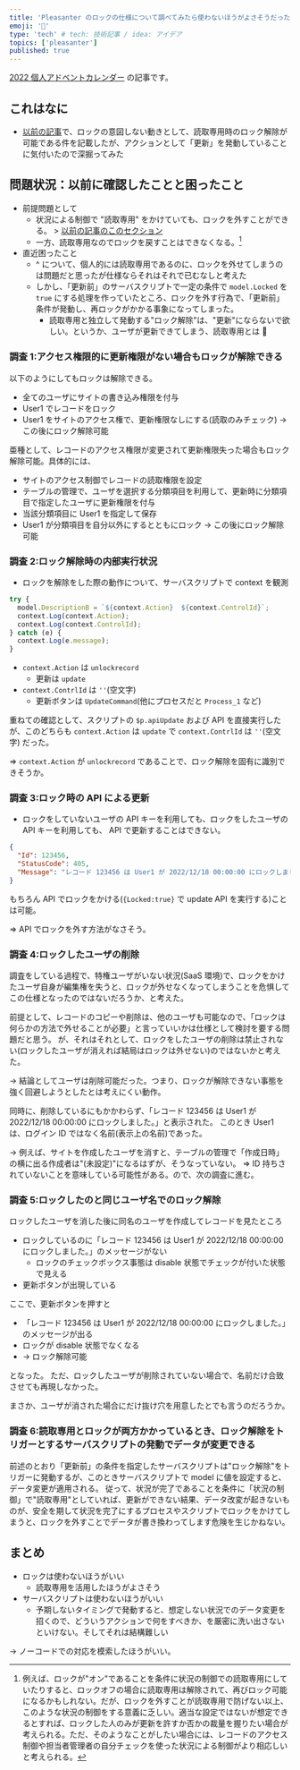 ```yaml
---
title: 'Pleasanter のロックの仕様について調べてみたら使わないほうがよさそうだった'
emoji: '🍊'
type: 'tech' # tech: 技術記事 / idea: アイデア
topics: ['pleasanter']
published: true
---
```


[2022 個人アドベントカレンダー](https://qiita.com/advent-calendar/2022/papinianus) の記事です。

## これはなに

- [以前の記事](https://zenn.dev/ulpianus/articles/024d2d8bd1b471)で、ロックの意図しない動きとして、読取専用時のロック解除が可能である件を記載したが、アクションとして「更新」を発動していることに気付いたので深掘ってみた

## 問題状況：以前に確認したことと困ったこと

- 前提問題として
  - 状況による制御で "読取専用" をかけていても、ロックを外すことができる。 > [以前の記事のこのセクション](https://zenn.dev/ulpianus/articles/024d2d8bd1b471#%E3%83%AD%E3%83%83%E3%82%AF%E3%81%AE%E7%89%B9%E7%95%B0%E3%81%AA%E4%BB%95%E6%A7%98)
  - 一方、読取専用なのでロックを戻すことはできなくなる。[^1]
- 直近困ったこと
  - ^ について、個人的には読取専用であるのに、ロックを外せてしまうのは問題だと思ったが仕様ならそれはそれで已むなしと考えた
  - しかし、「更新前」のサーバスクリプトで一定の条件で `model.Locked` を `true` にする処理を作っていたところ、ロックを外す行為で、「更新前」条件が発動し、再ロックがかかる事象になってしまった。
    - 読取専用と独立して発動する"ロック解除"は、"更新"にならないで欲しい。というか、ユーザが更新できてしまう、読取専用とは 🤔

### 調査 1:アクセス権限的に更新権限がない場合もロックが解除できる

以下のようにしてもロックは解除できる。

- 全てのユーザにサイトの書き込み権限を付与
- User1 でレコードをロック
- User1 をサイトのアクセス権で、更新権限なしにする(読取のみチェック) → この後にロック解除可能

亜種として、レコードのアクセス権限が変更されて更新権限失った場合もロック解除可能。具体的には、

- サイトのアクセス制御でレコードの読取権限を設定
- テーブルの管理で、ユーザを選択する分類項目を利用して、更新時に分類項目で指定したユーザに更新権限を付与
- 当該分類項目に User1 を指定して保存
- User1 が分類項目を自分以外にするとともにロック → この後にロック解除可能

### 調査 2:ロック解除時の内部実行状況

- ロックを解除をした際の動作について、サーバスクリプトで context を観測

```javascript
try {
  model.DescriptionB = `${context.Action}  ${context.ControlId}`;
  context.Log(context.Action);
  context.Log(context.ControlId);
} catch (e) {
  context.Log(e.message);
}
```

- `context.Action` は `unlockrecord`
  - 更新は `update`
- `context.ContrlId` は `''`(空文字)
  - 更新ボタンは `UpdateCommand`(他にプロセスだと `Process_1` など)

重ねての確認として、スクリプトの `$p.apiUpdate` および API を直接実行したが、このどちらも `context.Action` は `update` で `context.ContrlId` は `''`(空文字) だった。

⇒ `context.Action` が `unlockrecord` であることで、ロック解除を固有に識別できそうか。

### 調査 3:ロック時の API による更新

- ロックをしていないユーザの API キーを利用しても、ロックをしたユーザの API キーを利用しても、 API で更新することはできない。

```json
{
  "Id": 123456,
  "StatusCode": 405,
  "Message": "レコード 123456 は User1 が 2022/12/18 00:00:00 にロックしました。"
}
```

もちろん API でロックをかける(`{Locked:true}` で update API を実行する)ことは可能。

⇒ API でロックを外す方法がなさそう。

### 調査 4:ロックしたユーザの削除

調査をしている過程で、特権ユーザがいない状況(SaaS 環境)で、ロックをかけたユーザ自身が編集権を失うと、ロックが外せなくなってしまうことを危惧してこの仕様となったのではないだろうか、と考えた。

前提として、レコードのコピーや削除は、他のユーザも可能なので、「ロックは何らかの方法で外せることが必要」と言っていいかは仕様として検討を要する問題だと思う。
が、それはそれとして、ロックをしたユーザの削除は禁止されない(ロックしたユーザが消えれば結局はロックは外せない)のではないかと考えた。

→ 結論としてユーザは削除可能だった。つまり、ロックが解除できない事態を強く回避しようとしたとは考えにくい動作。

同時に、削除しているにもかかわらず、「レコード 123456 は User1 が 2022/12/18 00:00:00 にロックしました。」と表示された。
このとき User1 は、ログイン ID ではなく名前(表示上の名前)であった。

→ 例えば、サイトを作成したユーザを消すと、テーブルの管理で「作成日時」の横に出る作成者は"(未設定)"になるはずが、そうなっていない。
⇒ ID 持ちされていないことを意味している可能性がある。ので、次の調査に進む。

### 調査 5:ロックしたのと同じユーザ名でのロック解除

ロックしたユーザを消した後に同名のユーザを作成してレコードを見たところ

- ロックしているのに「レコード 123456 は User1 が 2022/12/18 00:00:00 にロックしました。」のメッセージがない
  - ロックのチェックボックス事態は disable 状態でチェックが付いた状態で見える
- 更新ボタンが出現している

ここで、更新ボタンを押すと

- 「レコード 123456 は User1 が 2022/12/18 00:00:00 にロックしました。」のメッセージが出る
- ロックが disable 状態でなくなる
- → ロック解除可能

となった。
ただ、ロックしたユーザが削除されていない場合で、名前だけ合致させても再現しなかった。

まさか、ユーザが消された場合にだけ抜け穴を用意したとでも言うのだろうか。

### 調査 6:読取専用とロックが両方かかっているとき、ロック解除をトリガーとするサーバスクリプトの発動でデータが変更できる

前述のとおり「更新前」の条件を指定したサーバスクリプトは"ロック解除"をトリガーに発動するが、このときサーバスクリプトで model に値を設定すると、データ変更が適用される。
従って、状況が完了であることを条件に「状況の制御」で"読取専用"としていれば、更新ができない結果、データ改変が起きないものが、安全を期して状況を完了にするプロセスやスクリプトでロックをかけてしまうと、ロックを外すことでデータが書き換わってします危険を生じかねない。

## まとめ

- ロックは使わないほうがいい
  - 読取専用を活用したほうがよさそう
- サーバスクリプトは使わないほうがいい
  - 予期しないタイミングで発動すると、想定しない状況でのデータ変更を招くので、どういうアクションで何をすべきか、を厳密に洗い出さないといけない。そしてそれは結構難しい

→ ノーコードでの対応を模索したほうがいい。

[^1]: 例えば、ロックが"オン"であることを条件に状況の制御での読取専用にしていたりすると、ロックオフの場合に読取専用は解除されて、再びロック可能になるかもしれない。だが、ロックを外すことが読取専用で防げない以上、このような状況の制御をする意義に乏しい。適当な設定ではないが想定できるとすれば、ロックした人のみが更新を許すか否かの裁量を握りたい場合が考えられる。ただ、そのようなことがしたい場合には、レコードのアクセス制御や担当者管理者の自分チェックを使った状況による制御がより相応しいと考えられる。
